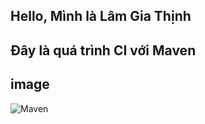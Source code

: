 ## Hello, Mình là Lâm Gia Thịnh 
## Đây là quá trình CI với Maven

## image
![Maven](https://github.com/sjsjsmsmsj/CI_Maven/tree/main/images)